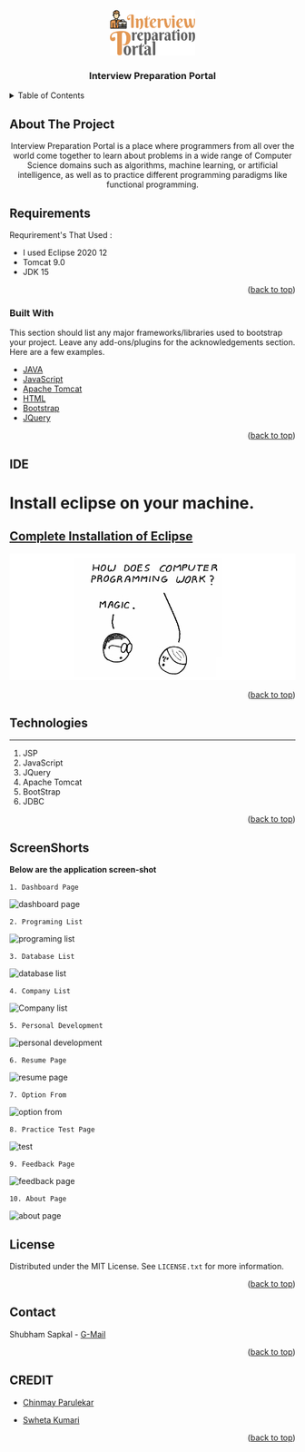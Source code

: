 <div id="top"></div>


<!-- PROJECT LOGO -->
<br />
<div align="center">
  <a href="https://github.com/Realocity/interview_preparation_portal">
    <img src="images/IPP.png" alt="Logo" width="150" height="80">
  </a>

  <h3 align="center">Interview Preparation Portal</h3>
   
</div>



<!-- TABLE OF CONTENTS -->
<details>
  <summary>Table of Contents</summary>
  <ol>
    <li>
      <a href="#about-the-project">About The Project</a>
      <ul>
        <li><a href="#requirements">Requirements</a></li>
        <li><a href="#IDE">IDE</a></li>
        <li><a href="#built-with">Built With</a></li>
      </ul>
    </li>
    <li><a href="#technologies">Technologies</a></li>
    <li><a href="#screenshorts">ScreenShorts</a></li>
    <li><a href="#license">License</a></li>
    <li><a href="#contact">Contact</a></li>
    <li><a href="#credit">Credit</a></li>
  </ol>
</details>



<!-- ABOUT THE PROJECT -->
## About The Project

<p align="center">
    Interview Preparation Portal is a place where programmers from all over the world come together to learn about problems in a wide range of Computer Science 
    domains such as algorithms, machine learning, or artificial intelligence, as well as to practice different programming paradigms like functional programming.
</p>
    
<!-- Requirements -->
## Requirements

Requrirement's That Used :
* I used Eclipse 2020 12
* Tomcat 9.0
* JDK 15

<p align="right">(<a href="#top">back to top</a>)</p>

### Built With

This section should list any major frameworks/libraries used to bootstrap your project. Leave any add-ons/plugins for the acknowledgements section. Here are a few examples.

* [JAVA](https://www.java.com)
* [JavaScript](https://www.javascript.com/)
* [Apache Tomcat](http://tomcat.apache.org/)
* [HTML](https://html.com/)
* [Bootstrap](https://getbootstrap.com)
* [JQuery](https://jquery.com)

<p align="right">(<a href="#top">back to top</a>)</p>

<!-- IDE -->

## IDE

# Install eclipse on your machine.
## [Complete Installation of Eclipse](https://telegra.ph/Complete-Installation-of-Eclipse-02-11)

![Intro User Image](https://github.com/Realocity/JAVA_Practical/blob/main/assets/intro.png)

<p align="right">(<a href="#top">back to top</a>)</p>

<!-- TECHNOLOGIES -->

## Technologies

------------
1. JSP
2. JavaScript
3. JQuery
4. Apache Tomcat
5. BootStrap
6. JDBC

<p align="right">(<a href="#top">back to top</a>)</p>

## ScreenShorts

**Below are the application screen-shot**

    1. Dashboard Page

![dashboard page](https://github.com/Realocity/interview_preparation_portal/images/dashboard.PNG)

    2. Programing List
![programing list](https://github.com/Realocity/interview_preparation_portal/images/programing.JPEG)

    3. Database List
![database list](https://github.com/Realocity/interview_preparation_portal/images/database.JPEG)

    4. Company List
![Company list](https://github.com/Realocity/interview_preparation_portal/images/company.JPEG)

    5. Personal Development
![personal development](https://github.com/Realocity/interview_preparation_portal/images/personalDevelopment.JPEG)

    6. Resume Page
![resume page](https://github.com/Realocity/interview_preparation_portal/images/resume.JPEG)

    7. Option From
![option from](https://github.com/Realocity/interview_preparation_portal/images/optionFrom.JPEG)

    8. Practice Test Page
![test](https://github.com/Realocity/interview_preparation_portal/images/test.JPEG)

    9. Feedback Page
![feedback page](https://github.com/Realocity/interview_preparation_portal/images/feedback.JPEG)

    10. About Page
![about page](https://github.com/Realocity/interview_preparation_portal/images/aboutUs.JPEG)

<!-- LICENSE -->
## License

Distributed under the MIT License. See `LICENSE.txt` for more information.

<p align="right">(<a href="#top">back to top</a>)</p>



<!-- CONTACT -->
## Contact

Shubham Sapkal - [G-Mail](https://mail.google.com/mail/ssapkal101@gmail.com)

<p align="right">(<a href="#top">back to top</a>)</p>

<!-- CREDIT -->
## CREDIT
   - [Chinmay Parulekar](https://github.com/chinmayparulekar)
   - [Swheta Kumari]()
   
      <p align="right">(<a href="#top">back to top</a>)</p>
